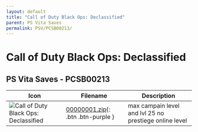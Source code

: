 ```yaml
---
layout: default
title: "Call of Duty Black Ops: Declassified"
parent: PS Vita Saves
permalink: PSV/PCSB00213/
---
```

# Call of Duty Black Ops: Declassified

## PS Vita Saves - PCSB00213

| Icon | Filename | Description |
|------|----------|-------------|
| ![Call of Duty Black Ops: Declassified](https://github.com/bucanero/apollo-vita/raw/main/sce_sys/icon0.png) | [00000001.zip](00000001.zip){: .btn .btn-purple } | max campain level and lvl 25  no prestiege online level  |
